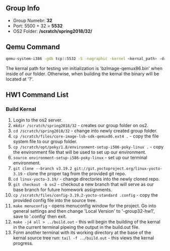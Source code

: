 ## Group Info
* Group Numebr: __32__
* Port: 5500 + 32 = __5532__
* OS2 Folder: __/scratch/spring2018/32/__

## Qemu Command

``` bash
qemu-system-i386 -gdb tcp::5532 -S -nographic -kernel <kernal_path> -drive file=core-image-lsb-sdk-qemux86.ext4,if=virtio -enable-kvm -net none -usb -localtime --no-reboot --append "root=/dev/vda rw console=ttyS0 debug"
```

The kernal path for testing vm initialization is 'bzImage-qemux86.bin' when inside of our folder.  Otherwise, when building the kernal the binary will be located at '?'.

## HW1 Command List

### Build Kernal
1.  Login to the os2 server.
2.  `mkdir /scratch/spring2018/32` - creates our group folder on os2.
3.  `cd /scratch/spring2018/32` - change into newly created group folder.
4.  `cp /scratch/files/core-image-lsb-sdk-qemux86.ext4 .` - copy the file system file to our group folder.
5.  `cp /scratch/opt/poky/1.8/environment-setup-i586-poky-linux .` - copy the environment file that will be used to set up our environment.
6.  `source environment-setup-i586-poky-linux` - set up our terminal environment.
7.  `git clone --branch v3.19.2 git://git.yoctoproject.org/linux-yocto-3.19` - clone the proper tag from the provided git repo.
8.  `cd linux-yocto-3.19/` - change directories into the newly cloned repo.
9.  `git checkout -b os2` - checkout a new branch that will serve as our base branch for future homework assignments.
10. `cp /scratch/files/config-3.19.2-yocto-standard .config` - copy the provided config file into the source tree.
11. `make menuconfig` - opens menuconfig window for the project. Go into general settings and then change 'Local Version' to '-group32-hw1', save to '.config' then exit.
12. `make -j4 all > ../build.out` - this will begin the building of the kernal in the current terminal pipeing the output in the build.out file.
13. Form another terminal with its working directory at the base of the kernal source tree run: `tail -f ../build.out` - this views the kernal progress.
